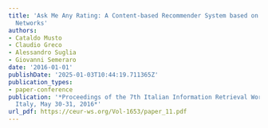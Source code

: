 ```yaml
---
title: 'Ask Me Any Rating: A Content-based Recommender System based on Recurrent Neural
  Networks'
authors:
- Cataldo Musto
- Claudio Greco
- Alessandro Suglia
- Giovanni Semeraro
date: '2016-01-01'
publishDate: '2025-01-03T10:44:19.711365Z'
publication_types:
- paper-conference
publication: '*Proceedings of the 7th Italian Information Retrieval Workshop, Venezia,
  Italy, May 30-31, 2016*'
url_pdf: https://ceur-ws.org/Vol-1653/paper_11.pdf
---
```

